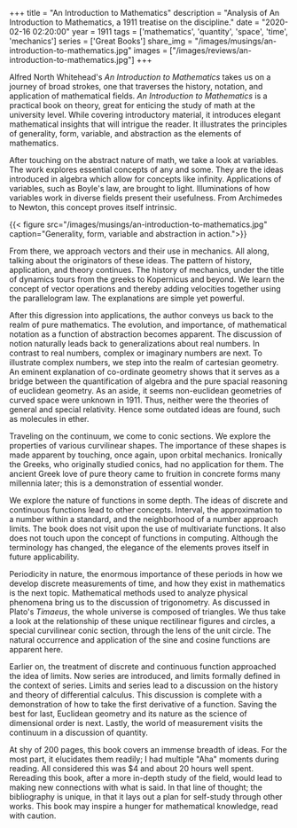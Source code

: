 +++
title = "An Introduction to Mathematics"
description = "Analysis of An Introduction to Mathematics, a 1911 treatise on the discipline."
date = "2020-02-16 02:20:00"
year = 1911
tags = ['mathematics', 'quantity', 'space', 'time', 'mechanics']
series = ['Great Books']
share_img = "/images/musings/an-introduction-to-mathematics.jpg"
images = ["/images/reviews/an-introduction-to-mathematics.jpg"] 
+++

Alfred North Whitehead's _An Introduction to Mathematics_ takes us on a journey of broad strokes, one that traverses the history, notation, and application of mathematical fields. _An Introduction to Mathematics_ is a practical book on theory, great for enticing the study of math at the university level. While covering introductory material, it introduces elegant mathematical insights that will intrigue the reader. It illustrates the principles of generality, form, variable, and abstraction as the elements of mathematics.

After touching on the abstract nature of math, we take a look at variables. The work explores essential concepts of any and some. They are the ideas introduced in algebra which allow for concepts like infinity. Applications of variables, such as Boyle's law, are brought to light. Illuminations of how variables work in diverse fields present their usefulness. From Archimedes to Newton, this concept proves itself intrinsic.

{{< figure src="/images/musings/an-introduction-to-mathematics.jpg" caption="Generality, form, variable and abstraction in action.">}}

From there, we approach vectors and their use in mechanics. All along, talking about the originators of these ideas. The pattern of history, application, and theory continues. The history of mechanics, under the title of dynamics tours from the greeks to Kopernicus and beyond. We learn the concept of vector operations and thereby adding velocities together using the parallelogram law. The explanations are simple yet powerful.

After this digression into applications, the author conveys us back to the realm of pure mathematics. The evolution, and importance, of mathematical notation as a function of abstraction becomes apparent. The discussion of notion naturally leads back to generalizations about real numbers. In contrast to real numbers, complex or imaginary numbers are next. To illustrate complex numbers, we step into the realm of cartesian geometry. An eminent explanation of co-ordinate geometry shows that it serves as a bridge between the quantification of algebra and the pure spacial reasoning of euclidean geometry. As an aside, it seems non-euclidean geometries of curved space were unknown in 1911. Thus, neither were the theories of general and special relativity. Hence some outdated ideas are found, such as molecules in ether.

Traveling on the continuum, we come to conic sections. We explore the properties of various curvilinear shapes. The importance of these shapes is made apparent by touching, once again, upon orbital mechanics. Ironically the Greeks, who originally studied conics, had no application for them. The ancient Greek love of pure theory came to fruition in concrete forms many millennia later; this is a demonstration of essential wonder.

We explore the nature of functions in some depth. The ideas of discrete and continuous functions lead to other concepts. Interval, the approximation to a number within a standard, and the neighborhood of a number approach limits. The book does not visit upon the use of multivariate functions. It also does not touch upon the concept of functions in computing. Although the terminology has changed, the elegance of the elements proves itself in future applicability.

Periodicity in nature, the enormous importance of these periods in how we develop discrete measurements of time, and how they exist in mathematics is the next topic. Mathematical methods used to analyze physical phenomena bring us to the discussion of trigonometry. As discussed in Plato's _Timaeus_, the whole universe is composed of triangles. We thus take a look at the relationship of these unique rectilinear figures and circles, a special curvilinear conic section, through the lens of the unit circle. The natural occurrence and application of the sine and cosine functions are apparent here.

Earlier on, the treatment of discrete and continuous function approached the idea of limits. Now series are introduced, and limits formally defined in the context of series. Limits and series lead to a discussion on the history and theory of differential calculus. This discussion is complete with a demonstration of how to take the first derivative of a function. Saving the best for last, Euclidean geometry and its nature as the science of dimensional order is next. Lastly, the world of measurement visits the continuum in a discussion of quantity.

At shy of 200 pages, this book covers an immense breadth of ideas. For the most part, it elucidates them readily; I had multiple "Aha" moments during reading. All considered this was $4 and about 20 hours well spent. Rereading this book, after a more in-depth study of the field, would lead to making new connections with what is said. In that line of thought; the bibliography is unique, in that it lays out a plan for self-study through other works. This book may inspire a hunger for mathematical knowledge, read with caution.
